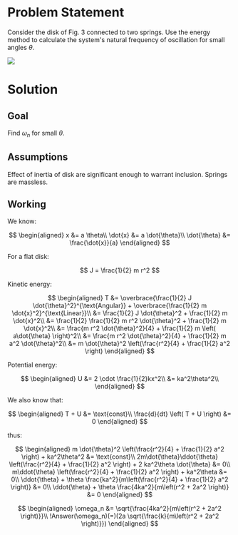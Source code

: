 # Problem Statement

Consider the disk of Fig. 3 connected to two springs. Use the energy method to calculate the system's natural frequency of oscillation for small angles $\theta$.

![](!imgdir/screenshot_DTpPvsjNeLNvkrUU.png)

# Solution

## Goal

Find $\omega_n$ for small $\theta$.

## Assumptions

Effect of inertia of disk are significant enough to warrant inclusion.
Springs are massless.

## Working

<!-- SOS -->

We know:

$$
\begin{aligned}
    x &= a \theta\\
    \dot{x} &= a \dot{\theta}\\
    \dot{\theta} &= \frac{\dot{x}}{a}
\end{aligned}
$$

For a flat disk:

$$
J = \frac{1}{2} m r^2
$$

Kinetic energy:

$$
\begin{aligned}
    T &= \overbrace{\frac{1}{2} J \dot{\theta}^2}^{\text{Angular}} + \overbrace{\frac{1}{2} m \dot{x}^2}^{\text{Linear}}\\
    &= \frac{1}{2} J \dot{\theta}^2 + \frac{1}{2} m \dot{x}^2\\
    &= \frac{1}{2} \frac{1}{2} m r^2 \dot{\theta}^2 + \frac{1}{2} m \dot{x}^2\\
    &= \frac{m r^2 \dot{\theta}^2}{4} + \frac{1}{2} m \left( a\dot{\theta} \right)^2\\
    &= \frac{m r^2 \dot{\theta}^2}{4} + \frac{1}{2} m a^2 \dot{\theta}^2\\
    &= m \dot{\theta}^2 \left(\frac{r^2}{4} + \frac{1}{2} a^2 \right)
\end{aligned}
$$

Potential energy:

$$
\begin{aligned}
    U &= 2 \cdot \frac{1}{2}kx^2\\
    &= ka^2\theta^2\\
\end{aligned}
$$

We also know that:

$$
\begin{aligned}
    T + U &= \text{const}\\
    \frac{d}{dt} \left( T + U \right) &= 0
\end{aligned}
$$

thus:

$$
\begin{aligned}
    m \dot{\theta}^2 \left(\frac{r^2}{4} + \frac{1}{2} a^2 \right) + ka^2\theta^2 &= \text{const}\\
    2m\dot{\theta}\ddot{\theta} \left(\frac{r^2}{4} + \frac{1}{2} a^2 \right) + 2 ka^2\theta \dot{\theta} &= 0\\
    m\ddot{\theta} \left(\frac{r^2}{4} + \frac{1}{2} a^2 \right) + ka^2\theta &= 0\\
    \ddot{\theta} + \theta \frac{ka^2}{m\left(\frac{r^2}{4} + \frac{1}{2} a^2 \right)} &= 0\\
    \ddot{\theta} + \theta \frac{4ka^2}{m\left(r^2 + 2a^2 \right)} &= 0
\end{aligned}
$$

$$
\begin{aligned}
    \omega_n &= \sqrt{\frac{4ka^2}{m\left(r^2 + 2a^2 \right)}}\\
    !Answer(\omega_n)(=)(2a \sqrt{\frac{k}{m\left(r^2 + 2a^2 \right)}})
\end{aligned}
$$